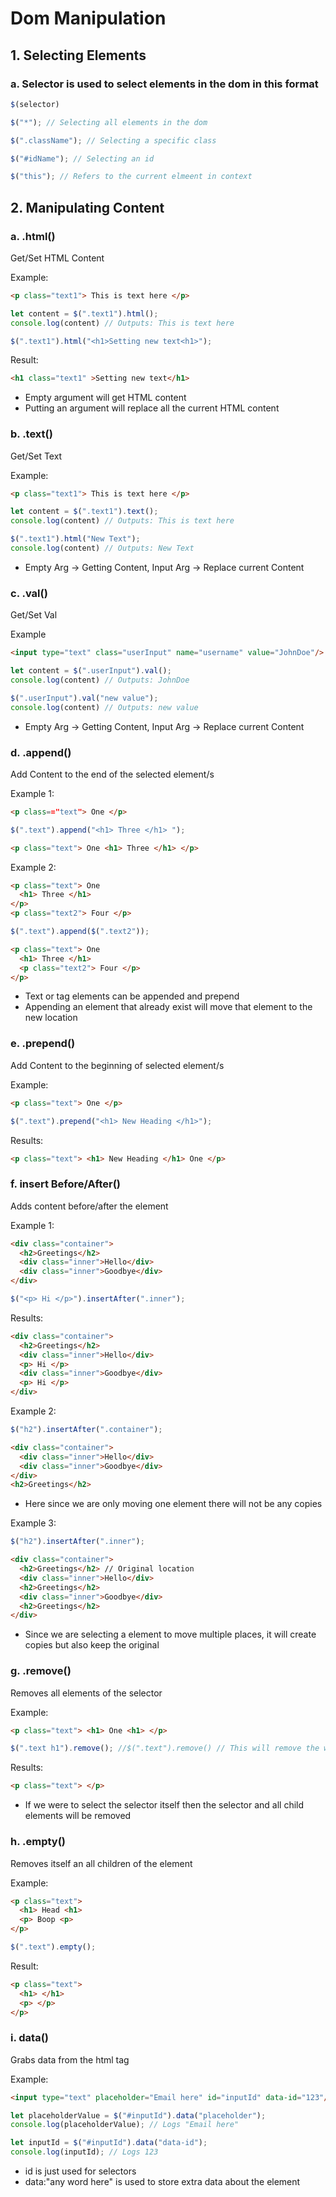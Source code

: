# Dom Manipulation

## 1. Selecting Elements 

### a. Selector is used to select elements in the dom in this format
``` javascript
$(selector)

$("*"); // Selecting all elements in the dom

$(".className"); // Selecting a specific class

$("#idName"); // Selecting an id

$("this"); // Refers to the current elmeent in context 
```

## 2. Manipulating Content 

### a. .html()
Get/Set HTML Content

Example: 
```html
<p class="text1"> This is text here </p>
```
```javascript
let content = $(".text1").html(); 
console.log(content) // Outputs: This is text here

$(".text1").html("<h1>Setting new text<h1>");
```
Result: 
```html
<h1 class="text1" >Setting new text</h1>
```

- Empty argument will get HTML content
- Putting an argument will replace all the current HTML content

### b. .text()
Get/Set Text 

Example:
```html
<p class="text1"> This is text here </p>
```
```javascript
let content = $(".text1").text(); 
console.log(content) // Outputs: This is text here

$(".text1").html("New Text"); 
console.log(content) // Outputs: New Text
```
- Empty Arg -> Getting Content, Input Arg -> Replace current Content

### c. .val()
Get/Set Val

Example
```html
<input type="text" class="userInput" name="username" value="JohnDoe"/>
```
```javascript
let content = $(".userInput").val(); 
console.log(content) // Outputs: JohnDoe

$(".userInput").val("new value"); 
console.log(content) // Outputs: new value 
```
- Empty Arg -> Getting Content, Input Arg -> Replace current Content

### d. .append()
Add Content to the end of the selected element/s

Example 1:
```html
<p class=="text"> One </p>
```
```javascript
$(".text").append("<h1> Three </h1> ");
```
```html
<p class="text"> One <h1> Three </h1> </p>
```

Example 2: 
```html
<p class="text"> One
  <h1> Three </h1>
</p>
<p class="text2"> Four </p>
```
```javascript
$(".text").append($(".text2"));
```
```html
<p class="text"> One
  <h1> Three </h1>
  <p class="text2"> Four </p>
</p>
```
- Text or tag elements can be appended and prepend
- Appending an element that already exist will move that element to the new location 

### e. .prepend()
Add Content to the beginning of selected element/s

Example:
```html
<p class="text"> One </p>
```
```javascript
$(".text").prepend("<h1> New Heading </h1>");
```
Results: 
```html
<p class="text"> <h1> New Heading </h1> One </p>
```

### f. insert Before/After()
Adds content before/after the element

Example 1:
```html
<div class="container">
  <h2>Greetings</h2>
  <div class="inner">Hello</div>
  <div class="inner">Goodbye</div>
</div>
```
```javascript
$("<p> Hi </p>").insertAfter(".inner");
```
Results:
```html
<div class="container">
  <h2>Greetings</h2>
  <div class="inner">Hello</div>
  <p> Hi </p>
  <div class="inner">Goodbye</div>
  <p> Hi </p>
</div>
```

Example 2:
```javascript
$("h2").insertAfter(".container");
```
```html
<div class="container">
  <div class="inner">Hello</div>
  <div class="inner">Goodbye</div>
</div>
<h2>Greetings</h2>
```
- Here since we are only moving one element there will not be any copies

Example 3:
```javascript
$("h2").insertAfter(".inner");
```
```html
<div class="container">
  <h2>Greetings</h2> // Original location 
  <div class="inner">Hello</div>
  <h2>Greetings</h2>
  <div class="inner">Goodbye</div>
  <h2>Greetings</h2>
</div>
```
- Since we are selecting a element to move multiple places, it will create copies but also keep the original


### g. .remove()
Removes all elements of the selector 

Example:
```html
<p class="text"> <h1> One <h1> </p>
```
```javascript
$(".text h1").remove(); //$(".text").remove() // This will remove the whole class and element
```
Results: 
```html
<p class="text"> </p>
```
- If we were to select the selector itself then the selector and all child elements will be removed

### h. .empty()
Removes itself an all children of the element 

Example:
```html
<p class="text">
  <h1> Head <h1>
  <p> Boop <p>
</p>
```
```javascript 
$(".text").empty();
```
Result:
```html
<p class="text">
  <h1> </h1>
  <p> </p>
</p>
```

### i. data()
Grabs data from the html tag 

Example: 
```html
<input type="text" placeholder="Email here" id="inputId" data-id="123"/>
```
```javascript
let placeholderValue = $("#inputId").data("placeholder");
console.log(placeholderValue); // Logs "Email here"
```

```javascript
let inputId = $("#inputId").data("data-id");
console.log(inputId); // Logs 123
```
- id is just used for selectors
- data:"any word here" is used to store extra data about the element









